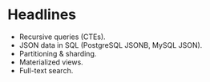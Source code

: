 # Headlines
- Recursive queries (CTEs).
- JSON data in SQL (PostgreSQL JSONB, MySQL JSON).
- Partitioning & sharding.
- Materialized views.
- Full-text search.